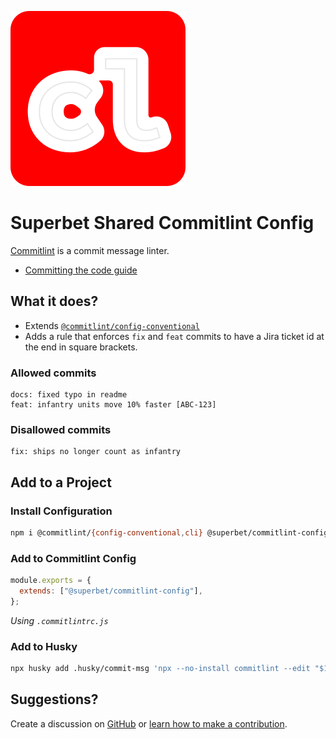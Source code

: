![@superbet/commitlint-config logo](/logo.svg "CommitLint logo reimagined with Superbet colors")

# Superbet Shared Commitlint Config

[Commitlint](https://commitlint.js.org) is a commit message linter.

- [Committing the code guide](https://www.notion.so/superbet/Committing-the-code-204a158c82c348b68ced716911251afa)

## What it does?

- Extends [`@commitlint/config-conventional`](https://www.npmjs.com/package/@commitlint/config-conventional)
- Adds a rule that enforces `fix` and `feat` commits to have a Jira ticket id at the end in square brackets.

### Allowed commits

```
docs: fixed typo in readme
feat: infantry units move 10% faster [ABC-123]
```

### Disallowed commits

```
fix: ships no longer count as infantry
```

## Add to a Project

### Install Configuration

```bash
npm i @commitlint/{config-conventional,cli} @superbet/commitlint-config --save-dev
```

### Add to Commitlint Config

```js
module.exports = {
  extends: ["@superbet/commitlint-config"],
};
```

_Using `.commitlintrc.js`_

### Add to Husky

```bash
npx husky add .husky/commit-msg 'npx --no-install commitlint --edit "$1"'
```

## Suggestions?

Create a discussion on [GitHub](/discussions) or [learn how to make a contribution](https://github.com/firstcontributions/first-contributions).
